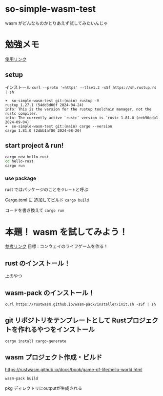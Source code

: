 # so-simple-wasm-test
wasm がどんなものかとりあえず試してみたいんじゃ

# 勉強メモ
[使用リンク](https://www.rust-lang.org/ja/learn/get-started)
## setup
インストール
`curl --proto '=https' --tlsv1.2 -sSf https://sh.rustup.rs | sh`

```log
➜  so-simple-wasm-test git:(main) rustup -V    
rustup 1.27.1 (54dd3d00f 2024-04-24)
info: This is the version for the rustup toolchain manager, not the rustc compiler.
info: The currently active `rustc` version is `rustc 1.81.0 (eeb90cda1 2024-09-04)`
➜  so-simple-wasm-test git:(main) cargo --version
cargo 1.81.0 (2dbb1af80 2024-08-20)
```

## start project & run!
```sh
cargo new hello-rust
cd hello-rust
cargo run
```


### use package
rust ではパッケージのことを`クレート`と呼ぶ

Cargo.toml に 追加してビルド
`cargo build`

コードを書き換えて `cargo run`

# 本題！ wasm を試してみよう！
[参考リンク](https://rustwasm.github.io/docs/book/)
目標 : コンウェイのライフゲームを作る！

## rust のインストール！
上のやつ

## wasm-pack のインストール！
`curl https://rustwasm.github.io/wasm-pack/installer/init.sh -sSf | sh`

## git リポジトリをテンプレートとして Rustプロジェクトを作れるやつをインストール
`cargo install cargo-generate`

## wasm プロジェクト作成・ビルド
https://rustwasm.github.io/docs/book/game-of-life/hello-world.html

`wasm-pack build`

pkg ディレクトリにoutputが生成される